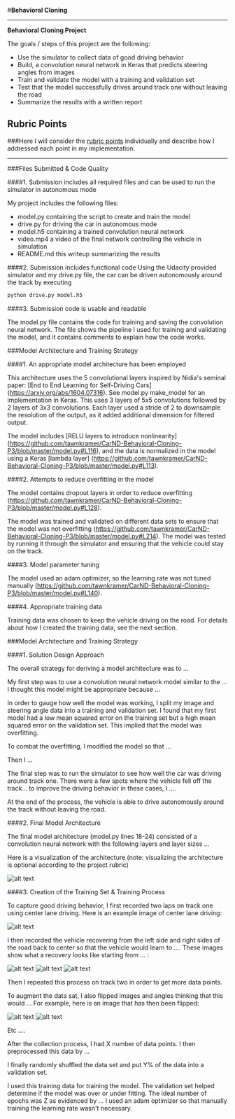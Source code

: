 #**Behavioral Cloning** 

---

**Behavioral Cloning Project**

The goals / steps of this project are the following:
* Use the simulator to collect data of good driving behavior
* Build, a convolution neural network in Keras that predicts steering angles from images
* Train and validate the model with a training and validation set
* Test that the model successfully drives around track one without leaving the road
* Summarize the results with a written report


[//]: # (Image References)

[image1]: ./examples/placeholder.png "Model Visualization"
[image2]: ./examples/placeholder.png "Grayscaling"
[image3]: ./examples/placeholder_small.png "Recovery Image"
[image4]: ./examples/placeholder_small.png "Recovery Image"
[image5]: ./examples/placeholder_small.png "Recovery Image"
[image6]: ./examples/placeholder_small.png "Normal Image"
[image7]: ./examples/placeholder_small.png "Flipped Image"

## Rubric Points
###Here I will consider the [rubric points](https://review.udacity.com/#!/rubrics/432/view) individually and describe how I addressed each point in my implementation.  

---
###Files Submitted & Code Quality

####1. Submission includes all required files and can be used to run the simulator in autonomous mode

My project includes the following files:
* model.py containing the script to create and train the model
* drive.py for driving the car in autonomous mode
* model.h5 containing a trained convolution neural network
* video.mp4 a video of the final network controlling the vehicle in simulation 
* README.md this writeup summarizing the results

####2. Submission includes functional code
Using the Udacity provided simulator and my drive.py file, the car can be driven autonomously around the track by executing 
```sh
python drive.py model.h5
```

####3. Submission code is usable and readable

The model.py file contains the code for training and saving the convolution neural network. The file shows the pipeline I used for training and validating the model, and it contains comments to explain how the code works.

###Model Architecture and Training Strategy

####1. An appropriate model architecture has been employed

This architecture uses the 5 convolutional layers inspired by Nidia's seminal paper: [End to End Learning for Self-Driving Cars] (https://arxiv.org/abs/1604.07316). See model.py make_model for an implementation in Keras. This uses 3 layers of 5x5 convolutions followed by 2 layers of 3x3 convolutions. Each layer used a stride of 2 to downsample the resolution of the output, as it added additional dimension for filtered output.

The model includes [RELU layers to introduce nonlinearity] (https://github.com/tawnkramer/CarND-Behavioral-Cloning-P3/blob/master/model.py#L116), and the data is normalized in the model using a Keras [lambda layer] (https://github.com/tawnkramer/CarND-Behavioral-Cloning-P3/blob/master/model.py#L113).

####2. Attempts to reduce overfitting in the model

The model contains dropout layers in order to reduce overfitting (https://github.com/tawnkramer/CarND-Behavioral-Cloning-P3/blob/master/model.py#L128). 

The model was trained and validated on different data sets to ensure that the model was not overfitting (https://github.com/tawnkramer/CarND-Behavioral-Cloning-P3/blob/master/model.py#L214). The model was tested by running it through the simulator and ensuring that the vehicle could stay on the track.

####3. Model parameter tuning

The model used an adam optimizer, so the learning rate was not tuned manually (https://github.com/tawnkramer/CarND-Behavioral-Cloning-P3/blob/master/model.py#L140).

####4. Appropriate training data

Training data was chosen to keep the vehicle driving on the road.
For details about how I created the training data, see the next section. 

###Model Architecture and Training Strategy

####1. Solution Design Approach

The overall strategy for deriving a model architecture was to ...

My first step was to use a convolution neural network model similar to the ... I thought this model might be appropriate because ...

In order to gauge how well the model was working, I split my image and steering angle data into a training and validation set. I found that my first model had a low mean squared error on the training set but a high mean squared error on the validation set. This implied that the model was overfitting. 

To combat the overfitting, I modified the model so that ...

Then I ... 

The final step was to run the simulator to see how well the car was driving around track one. There were a few spots where the vehicle fell off the track... to improve the driving behavior in these cases, I ....

At the end of the process, the vehicle is able to drive autonomously around the track without leaving the road.

####2. Final Model Architecture

The final model architecture (model.py lines 18-24) consisted of a convolution neural network with the following layers and layer sizes ...

Here is a visualization of the architecture (note: visualizing the architecture is optional according to the project rubric)

![alt text][image1]

####3. Creation of the Training Set & Training Process

To capture good driving behavior, I first recorded two laps on track one using center lane driving. Here is an example image of center lane driving:

![alt text][image2]

I then recorded the vehicle recovering from the left side and right sides of the road back to center so that the vehicle would learn to .... These images show what a recovery looks like starting from ... :

![alt text][image3]
![alt text][image4]
![alt text][image5]

Then I repeated this process on track two in order to get more data points.

To augment the data sat, I also flipped images and angles thinking that this would ... For example, here is an image that has then been flipped:

![alt text][image6]
![alt text][image7]

Etc ....

After the collection process, I had X number of data points. I then preprocessed this data by ...


I finally randomly shuffled the data set and put Y% of the data into a validation set. 

I used this training data for training the model. The validation set helped determine if the model was over or under fitting. The ideal number of epochs was Z as evidenced by ... I used an adam optimizer so that manually training the learning rate wasn't necessary.
